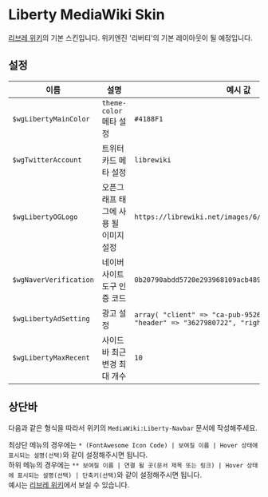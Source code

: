 # Liberty MediaWiki Skin

[리브레 위키](https://librewiki.net)의 기본 스킨입니다. 위키엔진 '리버티'의 기본 레이아웃이 될 예정입니다.

## 설정

| 이름                 	| 설명                                  	| 예시 값                                                                                                              	| 기본 값      	|
|----------------------	|---------------------------------------	|----------------------------------------------------------------------------------------------------------------------	|--------------	|
| `$wgLibertyMainColor`  	| `theme-color` 메타 설정                 	| `#4188F1`                                                                                                              	| `#4188F1`      	|
| `$wgTwitterAccount`    	| 트위터 카드 메타 설정                 	| `librewiki`                                                                                                            	| (없음)       	|
| `$wgLibertyOGLogo`     	| 오픈그래프 태그에 사용 될 이미지 설정 	| `https://librewiki.net/images/6/6a/Libre_favicon.png`                                                                  	| `$wgLogo`의 값 	|
| `$wgNaverVerification` 	| 네이버 사이트 도구 인증 코드          	| `0b20790abdd5720e293968109acb489744366ae9`                                                                             	| (없음)       	|
| `$wgLibertyAdSetting`  	| 광고 설정                             	| `array( "client" => "ca-pub-9526107750460253", "header" => "3627980722", "right" => "6581447128" )` 	| (없음)       	|
| `$wgLibertyMaxRecent`  	| 사이드바 최근 변경 최대 개수          	| `10`                                                                                                                   	| `10`           	|

## 상단바

다음과 같은 형식을 따라서 위키의 `MediaWiki:Liberty-Navbar` 문서에 작성해주세요.  
  
최상단 메뉴의 경우에는 `* (FontAwesome Icon Code) | 보여질 이름 | Hover 상태에 표시되는 설명(선택)`와 같이 설정해주시면 됩니다.  
하위 메뉴의 경우에는 `** 보여질 이름 | 연결 될 곳(문서 제목 또는 링크) | Hover 상태에 표시되는 설명(선택) | 단축키(선택)`와 같이 설정해주시면 됩니다.  
예시는 [리브레 위키](https://librewiki.net/wiki/MediaWiki:Liberty-Navbar)에서 보실 수 있습니다.
